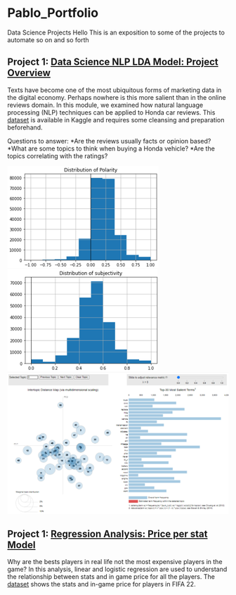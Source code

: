 # Pablo_Portfolio
Data Science Projects
Hello This is an exposition to some of the projects to automate so on and so forth


## Project 1: [Data Science NLP LDA Model: Project Overview](https://github.com/pescoto0325/Pablo_Portfolio/blob/main/NLP%20LDA%20Model)
Texts have become one of the most ubiquitous forms of marketing data in the digital economy. Perhaps nowhere is this more salient than in the online reviews domain. In this module, we examined how natural language processing (NLP) techniques can be applied to Honda car reviews. This [dataset](https://www.kaggle.com/datasets/ankkur13/edmundsconsumer-car-ratings-and-reviews) is available in Kaggle and requires some cleansing and preparation beforehand.

Questions to answer:
*Are the reviews usually facts or opinion based?
*What are some topics to think when buying a Honda vehicle?
*Are the topics correlating with the ratings?

![t](https://github.com/pescoto0325/Pablo_Portfolio/blob/main/Polarity.png)
![t](https://github.com/pescoto0325/Pablo_Portfolio/blob/main/Subjectivity.png)
![t](https://github.com/pescoto0325/Pablo_Portfolio/blob/main/LDA.png)


## Project 1: [Regression Analysis: Price per stat Model](https://github.com/pescoto0325/Pablo_Portfolio/blob/main/Price%20per%20stat%20Model)
Why are the bests players in real life not the most expensive players in the game?
In this analysis,  linear and logistic regression are used to understand the relationship between stats and in game price for all the players. The [dataset](https://www.kaggle.com/datasets/mohammedessam97/fifa-22-fut-players-dataset) shows the stats and in-game price for players in FIFA 22.

